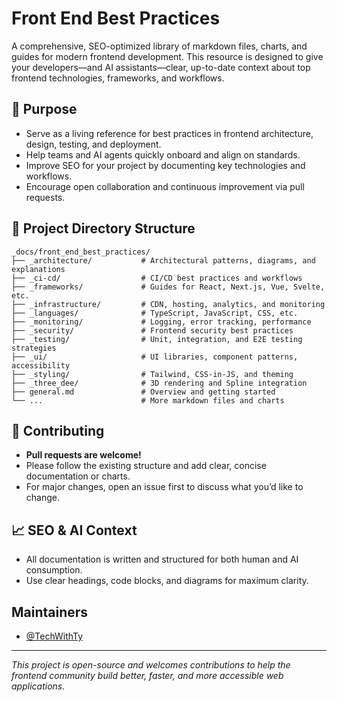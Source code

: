 # Front End Best Practices

A comprehensive, SEO-optimized library of markdown files, charts, and guides for modern frontend development. This resource is designed to give your developers—and AI assistants—clear, up-to-date context about top frontend technologies, frameworks, and workflows.

## 🚀 Purpose

- Serve as a living reference for best practices in frontend architecture, design, testing, and deployment.
- Help teams and AI agents quickly onboard and align on standards.
- Improve SEO for your project by documenting key technologies and workflows.
- Encourage open collaboration and continuous improvement via pull requests.

## 📁 Project Directory Structure

```
_docs/front_end_best_practices/
├── _architecture/           # Architectural patterns, diagrams, and explanations
├── _ci-cd/                  # CI/CD best practices and workflows
├── _frameworks/             # Guides for React, Next.js, Vue, Svelte, etc.
├── _infrastructure/         # CDN, hosting, analytics, and monitoring
├── _languages/              # TypeScript, JavaScript, CSS, etc.
├── _monitoring/             # Logging, error tracking, performance
├── _security/               # Frontend security best practices
├── _testing/                # Unit, integration, and E2E testing strategies
├── _ui/                     # UI libraries, component patterns, accessibility
├── _styling/                # Tailwind, CSS-in-JS, and theming
├── _three_dee/              # 3D rendering and Spline integration
├── general.md               # Overview and getting started
└── ...                      # More markdown files and charts
```

## 🤝 Contributing

- **Pull requests are welcome!**
- Please follow the existing structure and add clear, concise documentation or charts.
- For major changes, open an issue first to discuss what you’d like to change.

## 📈 SEO & AI Context

- All documentation is written and structured for both human and AI consumption.
- Use clear headings, code blocks, and diagrams for maximum clarity.

## Maintainers

- [@TechWithTy](https://github.com/TechWithTy)

---

_This project is open-source and welcomes contributions to help the frontend community build better, faster, and more accessible web applications._
